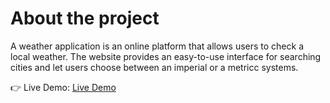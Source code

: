 # About the project

A weather application is an online platform that allows users to check a local weather. The website provides an easy-to-use interface for searching cities and let users choose between an imperial or a metricc systems.

👉 Live Demo: [Live Demo](https://react-weather-jet-phi.vercel.app)
